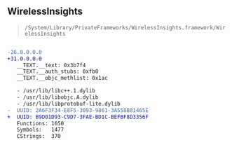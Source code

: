 ## WirelessInsights

> `/System/Library/PrivateFrameworks/WirelessInsights.framework/WirelessInsights`

```diff

-26.0.0.0.0
+31.0.0.0.0
   __TEXT.__text: 0x3b7f4
   __TEXT.__auth_stubs: 0xfb0
   __TEXT.__objc_methlist: 0x1ac

   - /usr/lib/libc++.1.dylib
   - /usr/lib/libobjc.A.dylib
   - /usr/lib/libprotobuf-lite.dylib
-  UUID: 2A6F3F34-E8F5-3093-9861-3A558B81465E
+  UUID: B9D01D93-C9D7-3FAE-BD1C-BEFBF8D3356F
   Functions: 1650
   Symbols:   1477
   CStrings:  370

```
